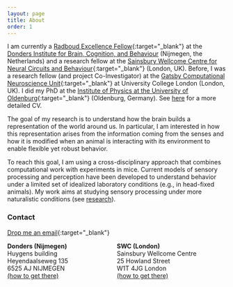 ```yaml
---
layout: page
title: About
order: 1
---
```


I am currently a [Radboud Excellence Fellow](https://www.ru.nl/excellence/){:target="_blank"}
at the [Donders Institute for Brain, Cognition, and Behaviour](https://www.ru.nl/donders/)
(Nijmegen, the Netherlands) and	a research fellow at the [Sainsbury Wellcome Centre for
Neural Circuits and Behaviour](https://www.sainsburywellcome.org){:target="_blank"}
(London, UK). Before, I was a research fellow (and project Co-Investigator) at the
[Gatsby Computational Neuroscience Unit](http://www.gatsby.ucl.ac.uk/){:target="_blank"}
at University College London (London, UK). I did my PhD at the [Institute of Physics at the University of
Oldenburg](https://uol.de/en/physics/){:target="_blank"} (Oldenburg, Germany).
See [here](/cv/index.html) for a more detailed CV.

The goal of my research is to understand how the brain builds a representation
of the world around us. In particular, I am interested in how this representation
arises from the information coming from the senses and how it is modified when
an animal is interacting with its environment to enable flexible yet robust
behavior.

To reach this goal, I am using a cross-disciplinary approach that combines
computational work with experiments in mice.
Current models of sensory processing and perception have been developed
to understand behavior under a limited set of idealized laboratory conditions
(e.g., in head-fixed animals).
My work aims at studying sensory processing under more naturalistic
conditions (see [research](/research)).

### Contact

[Drop me an email](https://www.ru.nl/personen/meyer-a-f/){:target="_blank"}  

<div style="display: table; width:100%;">
    <div style="display: table-cell; vertical-align: top; height: 50px; width: 50%;">
      <!-- Visiting address:<br> -->
      <b> Donders (Nijmegen)</b><br>
      Huygens building<br>
      Heyendaalseweg 135<br>
      6525 AJ NIJMEGEN<br>
      <a href="https://www.ru.nl/science/about-the-faculty/contact/how-get/s" target="_blank">(how to get there)</a>
    </div>
    <div style="display: table-cell; vertical-align: top; height: 50px; width: 50%;">
      <b>SWC (London)</b><br>
      Sainsbury Wellcome Centre  <br>
      25 Howland Street  <br>
      W1T 4JG London  <br>
      <a href="https://www.sainsburywellcome.org/web/content/contact-us" target="_blank">(how to get there)</a>
    </div>
</div>



<!-- <br>

Visiting address:  
Huygens building  
Heyendaalseweg 135  
6525 AJ NIJMEGEN  
Internal postal code: 66  
[(how to get there)](https://www.ru.nl/science/about-the-faculty/contact/how-get/s){:target="_blank"}  

Sainsbury Wellcome Centre  
25 Howland Street  
W1T 4JG London  
[(how to get there)](https://www.sainsburywellcome.org/web/content/contact-us){:target="_blank"}   -->
